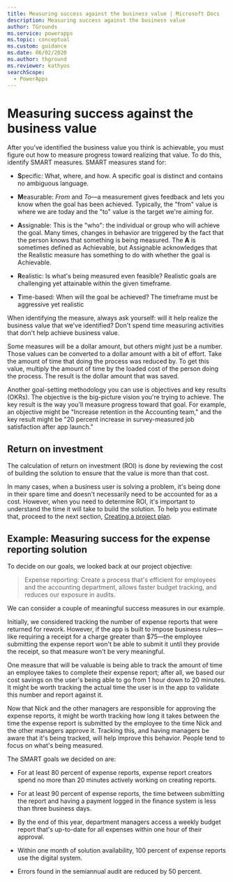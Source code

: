 ```yaml
---
title: Measuring success against the business value | Microsoft Docs
description: Measuring success against the business value
author: TGrounds
ms.service: powerapps
ms.topic: conceptual
ms.custom: guidance
ms.date: 06/02/2020
ms.author: thground
ms.reviewer: kathyos
searchScope:  
  - PowerApps
---
```


# Measuring success against the business value

After you've identified the business value you think is achievable, you
must figure out how to measure progress toward realizing that value. To do this,
identify SMART measures. SMART measures stand for:

- **S**pecific: What, where, and how. A specific goal is distinct and
    contains no ambiguous language.

- **M**easurable: *From* and *To*&mdash;a measurement gives feedback and lets
    you know when the goal has been achieved. Typically, the "from" value is where we
    are today and the "to" value is the target we're aiming for.

- **A**ssignable: This is the "who": the individual or group who will
    achieve the goal. Many times, changes in behavior are triggered by the fact
    that the person knows that something is being measured. The **A** is sometimes
    defined as Achievable, but Assignable acknowledges that the Realistic measure
    has something to do with whether the goal is Achievable.<!--Suggested. Style Guide says don't use first person unless you need to speak from the point of view of the customer. -->

- **R**ealistic: Is what's being measured even feasible? Realistic goals are
    challenging yet attainable within the given timeframe.

- **T**ime-based: When will the goal be achieved? The timeframe must be
    aggressive yet realistic

When identifying the measure, always ask yourself: will it help realize the
business value that we've identified? Don't spend time measuring activities
that don't help achieve business value.

Some measures will be a dollar amount, but others might just be a number. Those
values can be converted to a dollar amount with a bit of effort. Take the amount of time that doing
the process was reduced by. To get this value, multiply the amount of time by the loaded
cost of the person doing the process. The result is the dollar amount that was saved.<!--Edit okay? I was a bit confused -->

Another goal-setting methodology you can use is objectives and key results
(OKRs). The objective is the big-picture vision you're trying to achieve. The
key result is the way you'll measure progress toward that goal. For example, an
objective might be "Increase retention in the Accounting team," and the key result might be "20&nbsp;percent increase in survey-measured job satisfaction after app launch."

## Return on investment

The calculation of return on investment (ROI) is done by reviewing the cost of building the
solution to ensure that the value is more than that cost.

In many cases, when a business user is solving a problem, it's being done in
their spare time and doesn't necessarily need to be accounted for as a cost.
However, when you need to determine ROI,
it's important to understand the time it will take to build the solution. To
help you estimate that, proceed to the next section, [Creating a project plan](defining-app-project-objective.md).

## Example: Measuring success for the expense reporting solution

To decide on our goals, we looked back at our project objective:

> Expense reporting: Create a process that's efficient for employees and the
> accounting department, allows faster budget tracking, and reduces our
> exposure in audits.

We can consider a couple of meaningful success measures in our
example.

Initially, we considered tracking the number of expense reports that were returned for rework.
However, if the app is built to impose business rules&mdash;like requiring a receipt
for a charge greater than \$75&mdash;the employee submitting the expense report
won't be able to submit it until they provide the receipt, so that measure won't be
very meaningful.

One measure that will be valuable is being able to track the amount of time an
employee takes to complete their expense report; after all, we based our
cost savings on the user's being able to go from 1 hour down to 20 minutes. It might
be worth tracking the actual time the user is in the app to validate
this number and report against it.

Now that Nick and the other managers are responsible for approving the expense
reports, it might be worth tracking how long it takes between the time the expense report is
submitted by the employee to the time Nick and the other managers approve it.
Tracking this, and having managers be aware that it's being tracked, will
help improve this behavior. People tend to focus on what's being measured.

The SMART goals we decided on are:

- For at least 80&nbsp;percent of expense reports, expense report creators spend no more
    than 20 minutes actively working on creating reports.

- For at least 90&nbsp;percent of expense reports, the time between submitting the report
    and having a payment logged in the finance system is less than three business
    days.

- By the end of this year, department managers access a weekly budget report that's up-to-date
    for all expenses within one hour of their approval.<!--Suggested.-->

- Within one month of solution availability, 100&nbsp;percent of expense reports use the
    digital system.

- Errors found in the semiannual audit are reduced by 50&nbsp;percent.
